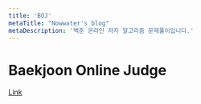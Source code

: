 ```yaml
---
title: 'BOJ'
metaTitle: "Nowwater's blog"
metaDescription: '백준 온라인 저지 알고리즘 문제풀이입니다.'
---
```


# Baekjoon Online Judge

[Link](https://www.acmicpc.net/)
